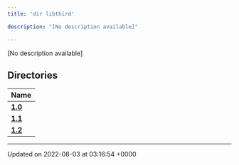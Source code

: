 ```yaml
---
title: 'dir libthird'

description: "[No description available]"

---
```







[No description available]

## Directories

| Name           |
| -------------- |
| **[1.0](/documentation/code/darkbit_development/files/dir_8f73f5946d66c349bdd8f7018e5320bf/#dir-1.0)**  |
| **[1.1](/documentation/code/darkbit_development/files/dir_a845c478c438a6141c8d029c79108bfd/#dir-1.1)**  |
| **[1.2](/documentation/code/darkbit_development/files/dir_7f992b9dc14fc5ffaba8620ee097a6ff/#dir-1.2)**  |






-------------------------------

Updated on 2022-08-03 at 03:16:54 +0000
